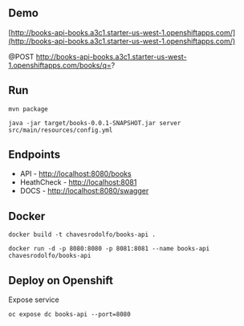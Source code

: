 ## Demo

[http://books-api-books.a3c1.starter-us-west-1.openshiftapps.com/](http://books-api-books.a3c1.starter-us-west-1.openshiftapps.com/)

@POST http://books-api-books.a3c1.starter-us-west-1.openshiftapps.com/books/q=?

## Run

```
mvn package

java -jar target/books-0.0.1-SNAPSHOT.jar server src/main/resources/config.yml

```

## Endpoints
- API - [http://localhost:8080/books](http://localhost:8080/books)
- HeathCheck - [http://localhost:8081](http://localhost:8081)
- DOCS - [http://localhost:8080/swagger](http://localhost:8080/swagger)

## Docker

```
docker build -t chavesrodolfo/books-api .

docker run -d -p 8080:8080 -p 8081:8081 --name books-api chavesrodolfo/books-api
```

## Deploy on Openshift

Expose service

```
oc expose dc books-api --port=8080
```

